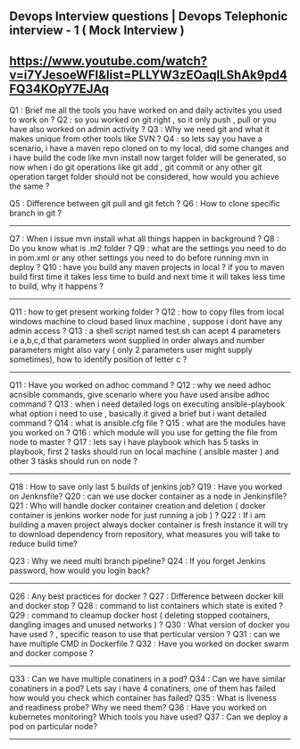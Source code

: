  ## Devops Interview questions | Devops Telephonic interview - 1 ( Mock Interview ) 
 https://www.youtube.com/watch?v=i7YJesoeWFI&list=PLLYW3zEOaqlLShAk9pd4FQ34KOpY7EJAq
---------

Q1 : Brief me all the tools you have worked on and daily activites you used to work on ?
Q2 : so you worked on git right , so it only push , pull or you have also worked on admin activity ?
Q3 : Why we need git and what it makes unique from other tools like SVN ?
Q4 : so lets say you have a scenario, i have a maven repo cloned on to my local, did some changes and i have build the code like mvn install now target folder will be generated, so now when i do git operations like git add , git commit or any other git operation target folder should not be considered, how would you achieve the same ?

Q5 : Difference between git pull and git fetch ?
Q6 : How to clone specific branch in  git ?

-------------------------

Q7 : When i issue mvn install what all things happen in background ?
Q8 : Do you know what is .m2 folder ?
Q9 : what are the settings you need to do in pom.xml or any other settings you need to do before running mvn in deploy ?
Q10 : have you build any maven projects in local ? if you to maven build first time it takes less time to build and next time it will takes less time to build, why it happens ?

----------------------------

Q11 : how to get present working folder ? 
Q12 : how to copy files from local windows machine to cloud based linux machine , suppose i dont have any admin access ?
Q13 : a shell script named test.sh can acept 4 parameters i.e a,b,c,d that parameters wont supplied in order always and number parameters might also vary ( only 2 parameters user might supply sometimes), how to identify position of letter c ?


-----------------------

Q11 : Have you worked on adhoc command ?
Q12 : why we need adhoc acnsible commands, give scenario where you have used ansibe adhoc command ?
Q13 : when i need detailed logs on executing ansible-playbook what option i need to use , basically it gived a brief but i want detailed command ?
Q14 : what is ansible.cfg file ?
Q15 : what are the modules have you worked on ?
Q16 : which module will you use for getting the file from node to master ?
Q17 :  lets say i have playbook which has 5 tasks in playbook, first 2 tasks should run on local machine ( ansible master ) and other 3 tasks should run on node ?


----------------------------------

Q18 :  How to save only last 5 builds of jenkins job? 
Q19 :  Have you worked on Jenknsfile?
Q20 : can we use docker container as a node in Jenkinsfile? 
Q21 : Who will handle docker container creation and deletion ( docker container is jenkins worker node for just running a job ) ? 
Q22 : If i am building a maven project always docker container is fresh instance it will try to download dependency from repository, what measures you will take to reduce build time?

Q23 :  Why we need multi branch pipeline?
Q24 :  If you forget Jenkins password, how would you login back?

-------------------------------------

Q26 : Any best practices for docker ?
Q27 : Difference between docker kill and docker stop ?
Q28 : command to list containers which state is exited ?
Q29 : command to cleamup docker host ( deleting stopped containers, dangling images and unused networks ) ?
Q30 : What version of docker you have used ? , specific reason to use that perticular version ?
Q31 : can we have multiple CMD in Dockerfile ?
Q32 : Have you worked on docker swarm and docker compose ?

-----------------------

Q33 : Can we have multiple conatiners in a pod?
Q34 : Can we have similar conatiners in a pod? Lets say i have 4 conatiners, one of them has failed how would you check which container has failed?
Q35 : What is liveness and readiness probe? Why we need them?
Q36 : Have you worked on kubernetes monitoring? Which tools you have used?
Q37 : Can we deploy a pod on particular node?

-----------------------
















